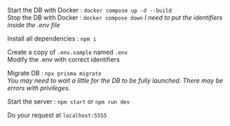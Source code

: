 Start the DB with Docker : `docker compose up -d --build`  
Stop the DB with Docker : `docker compose down`
*I need to put the identifiers inside the .env file*

Install all dependencies : `npm i`  

Create a copy of `.env.sample` named `.env`  
Modify the .env with correct identifiers

Migrate DB : `npx prisma migrate`  
*You may need to wait a little for the DB to be fully launched.*
*There may be errors with privileges.*

Start the server : `npm start` or `npm run dev`

Do your request at `localhost:5555`